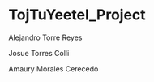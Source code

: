 # TojTuYeetel_Project
<p>Alejandro Torre Reyes</p>
<p>Josue Torres Colli</p>
<p>Amaury Morales Cerecedo</p>

